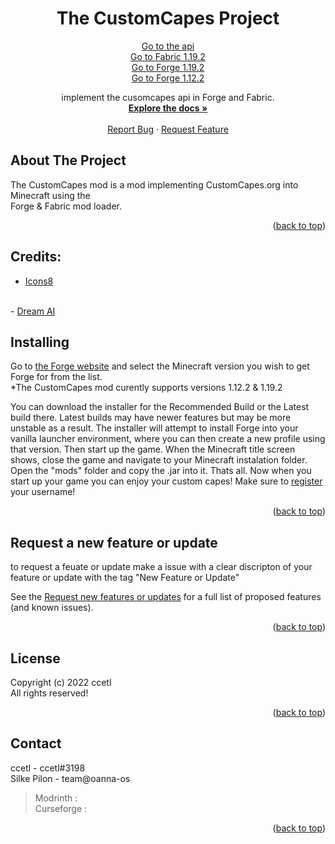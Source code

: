 <div id="top"></div>

<!-- PROJECT LOGO -->
<h1 align="center">The CustomCapes Project</h1>

  <p align="center">
  <a href="https://github.com/ccetl/TheCustomCapesProject/tree/api-v1">Go to the api</a> <br>
  <a href="https://github.com/ccetl/TheCustomCapesProject/tree/fabric-1.19.2">Go to Fabric 1.19.2</a> <br>
  <a href="https://github.com/ccetl/TheCustomCapesProject/tree/forge-1.19.2">Go to Forge 1.19.2</a> <br>
  <a href="https://github.com/ccetl/TheCustomCapesProject/tree/forge-1.12.2">Go to Forge 1.12.2</a> <br>
  </p>

  <p align="center">
   implement the cusomcapes api in Forge and Fabric.
    <br />
    <a href="https://customcapes.org/"><strong>Explore the docs »</strong></a>
    <br />
    <br />
    <a href="https://github.com/ccetl/CustomCapesForge/issues">Report Bug</a>
    ·
    <a href="https://github.com/ccetl/CustomCapesForge/issues">Request Feature</a>
  </p>
</div>

<!-- ABOUT THE PROJECT -->
## About The Project

The CustomCapes mod is a mod implementing CustomCapes.org into Minecraft using the <br>
Forge & Fabric mod loader. <br>

<p align="right">(<a href="#top">back to top</a>)</p>







<!-- GETTING STARTED -->
## Credits:

- <a target="_blank" href="https://icons8.com">Icons8</a>
<br>
- <a target="_blank" href="https://www.wombo.art">Dream AI</a> 
<br>






<!-- Installing -->
## Installing



Go to [the Forge website](https://files.minecraftforge.net/net/minecraftforge/forge/) and select the Minecraft version you wish to get Forge for from the list. <br>
*The CustomCapes mod curently supports versions 1.12.2 & 1.19.2

You can download the installer for the Recommended Build or the Latest build there. Latest builds may have newer features but may be more unstable as a result. The installer will attempt to install Forge into your vanilla launcher environment, where you can then create a new profile using that version. Then start up the game. When the Minecraft title screen shows, close the game and navigate to your Minecraft instalation folder. Open the "mods" folder and copy the .jar into it. Thats all. Now when you start up your game you can enjoy your custom capes! Make sure to [register](https://customcapes.org/signup) your username!

<p align="right">(<a href="#top">back to top</a>)

## Request a new feature or update

to request a feuate or update make a issue with a clear discripton of your feature or update with the tag "New Feature or Update"

See the [Request new features or updates](https://github.com/ccetl/CustomCapesForgeissues) for a full list of proposed features (and known issues).

<p align="right">(<a href="#top">back to top</a>)


<!-- LICENSE -->
## License

Copyright (c) 2022 ccetl <br>
All rights reserved!

<p align="right">(<a href="#top">back to top</a>)

<!-- CONTACT -->
## Contact

ccetl - ccetl#3198<br>
Silke Pilon - team@oanna-os

>Modrinth    : <br>
> Curseforge :

<p align="right">(<a href="#top">back to top</a>)</p>

<!-- MARKDOWN LINKS & IMAGES -->
<!-- https://www.markdownguide.org/basic-syntax/#reference-style-links -->
[contributors-shield]: https://img.shields.io/github/contributors/ccetl/CustomCapesForge.svg?style=for-the-badge
[contributors-url]: https://github.com/ccetl/CustomCapesForge/graphs/contributors
[forks-shield]: https://img.shields.io/github/forks/ccetl/CustomCapesForge.svg?style=for-the-badge
[forks-url]: https://github.com/ccetl/CustomCapesForge/network/members
[stars-shield]: https://img.shields.io/github/stars/ccetl/CustomCapesForge.svg?style=for-the-badge
[stars-url]: https://github.com/ccetl/CustomCapesForge/stargazers
[issues-shield]: https://img.shields.io/github/issues/ccetl/CustomCapesForge.svg?style=for-the-badge
[issues-url]: https://github.com/ccetl/CustomCapesForge/issues
[license-shield]: https://img.shields.io/github/license/ccetl/CustomCapesForge.svg?style=for-the-badge
[license-url]: https://github.com/ccetl/CustomCapesForge/blob/master/LICENSE.md
[product-screenshot]: images/screenshot.png
<div id="top"></div>
